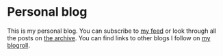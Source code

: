 <!-- title: Personal blog -->
<!-- description: My personal blog. Subscribe to my web feed if you want to keep up to date! -->

# Personal blog

This is my personal blog. You can subscribe to [my feed][] or look through all
the posts on [the archive][]. You can find links to other blogs I follow on [my
blogroll][].


[my feed]: </blog/index.xml> "Blog feed"
[the archive]: </blog/archive/> "Blog archive"
[my blogroll]: </blogroll/> "Blogroll"
